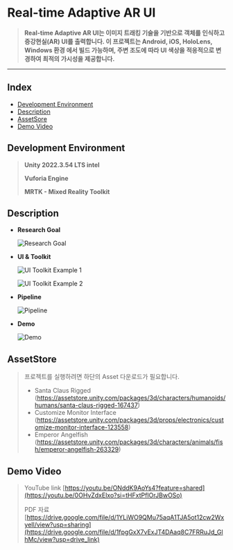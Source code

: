 # Real-time Adaptive AR UI

> **Real-time Adaptive AR UI는 이미지 트래킹 기술을 기반으로 객체를 인식하고 증강현실(AR) UI를 출력합니다. 이 프로젝트는 Android, iOS, HoloLens, Windows 환경 에서 빌드 가능하며, 주변 조도에 따라 UI 색상을 적응적으로 변경하여 최적의 가시성을 제공합니다.**
---
## Index
  - [Development Environment](#Development-Environment)
  - [Description](#Description)
  - [AssetSore](#AssetStore)
  - [Demo Video](#Demo-Video)

## Development Environment

> **Unity 2022.3.54 LTS intel**
> 
> **Vuforia Engine**
> 
> **MRTK - Mixed Reality Toolkit**

## Description


- **Research Goal**
  
  ![Research Goal](./images/슬라이드2.PNG)

- **UI & Toolkit**
  
  ![UI Toolkit Example 1](./images/슬라이드3.PNG)
  
  ![UI Toolkit Example 2](./images/슬라이드5.PNG)

- **Pipeline**
  
  ![Pipeline](./images/슬라이드6.PNG)

- **Demo**
  
  ![Demo](./images/슬라이드12.PNG)

## AssetStore

> 프로젝트를 실행하려면 하단의 Asset 다운로드가 필요합니다.
> - Santa Claus Rigged (https://assetstore.unity.com/packages/3d/characters/humanoids/humans/santa-claus-rigged-167437)
> - Customize Monitor Interface (https://assetstore.unity.com/packages/3d/props/electronics/customize-monitor-interface-123558)
> - Emperor Angelfish (https://assetstore.unity.com/packages/3d/characters/animals/fish/emperor-angelfish-263329)

## Demo Video

> YouTube link
> [https://youtu.be/ONddK9AoYs4?feature=shared](https://youtu.be/0OHvZdxElxo?si=tHFxtPfIOrJBwOSo)
>
> PDF 자료
> [https://drive.google.com/file/d/1YLiWO9QMu75aqA1TJA5ot12cw2WxyeIl/view?usp=sharing](https://drive.google.com/file/d/1fpgGxX7vExJT4DAaq8C7FRRuJd_GlhMc/view?usp=drive_link)

